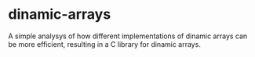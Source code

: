 # dinamic-arrays
A simple analysys of how different implementations of dinamic arrays can be more efficient, resulting in a C library for dinamic arrays.
